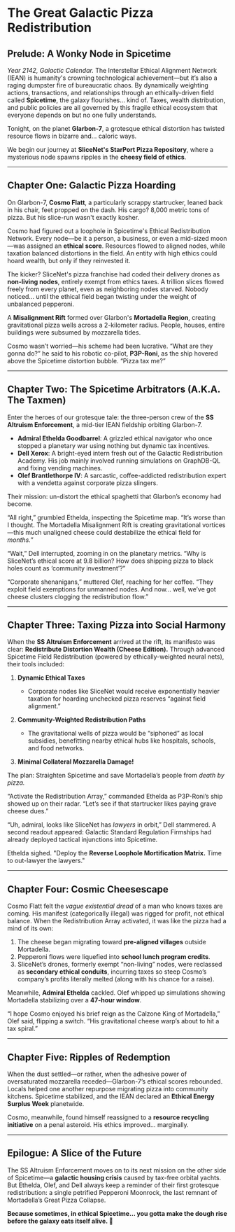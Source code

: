 # The Great Galactic Pizza Redistribution

## **Prelude: A Wonky Node in Spicetime**

*Year 2142, Galactic Calendar.* The Interstellar Ethical Alignment Network (IEAN) is humanity's crowning technological achievement—but it’s also a raging dumpster fire of bureaucratic chaos. By dynamically weighting actions, transactions, and relationships through an ethically-driven field called **Spicetime**, the galaxy flourishes... kind of. Taxes, wealth distribution, and public policies are all governed by this fragile ethical ecosystem that everyone depends on but no one fully understands.

Tonight, on the planet **Glarbon-7**, a grotesque ethical distortion has twisted resource flows in bizarre and... caloric ways.

We begin our journey at **SliceNet's StarPort Pizza Repository**, where a mysterious node spawns ripples in the **cheesy field of ethics**.

---

## **Chapter One: Galactic Pizza Hoarding**

On Glarbon-7, **Cosmo Flatt**, a particularly scrappy startrucker, leaned back in his chair, feet propped on the dash. His cargo? 8,000 metric tons of pizza. But his slice-run wasn't exactly kosher.

Cosmo had figured out a loophole in Spicetime's Ethical Redistribution Network. Every node—be it a person, a business, or even a mid-sized moon—was assigned an **ethical score**. Resources flowed to aligned nodes, while taxation balanced distortions in the field. An entity with high ethics could hoard wealth, but only if they reinvested it.

The kicker? SliceNet's pizza franchise had coded their delivery drones as **non-living nodes**, entirely exempt from ethics taxes. A trillion slices flowed freely from every planet, even as neighboring nodes starved. Nobody noticed... until the ethical field began twisting under the weight of unbalanced pepperoni.

A **Misalignment Rift** formed over Glarbon's **Mortadella Region**, creating gravitational pizza wells across a 2-kilometer radius. People, houses, entire buildings were subsumed by mozzarella tides.

Cosmo wasn’t worried—his scheme had been lucrative. “What are they gonna do?” he said to his robotic co-pilot, **P3P-Roni**, as the ship hovered above the Spicetime distortion bubble. “Pizza tax me?”

---

## **Chapter Two: The Spicetime Arbitrators (A.K.A. The Taxmen)**

Enter the heroes of our grotesque tale: the three-person crew of the **SS Altruism Enforcement**, a mid-tier IEAN fieldship orbiting Glarbon-7.

- **Admiral Ethelda Goodbarrel**: A grizzled ethical navigator who once stopped a planetary war using nothing but dynamic tax incentives.
- **Dell Xerox**: A bright-eyed intern fresh out of the Galactic Redistribution Academy. His job mainly involved running simulations on GraphDB-QL and fixing vending machines.
- **Olef Brantlethorpe IV**: A sarcastic, coffee-addicted redistribution expert with a vendetta against corporate pizza slingers.

Their mission: un-distort the ethical spaghetti that Glarbon’s economy had become.

“All right,” grumbled Ethelda, inspecting the Spicetime map. “It’s worse than I thought. The Mortadella Misalignment Rift is creating gravitational vortices—this much unaligned cheese could destabilize the ethical field for *months.*”

“Wait,” Dell interrupted, zooming in on the planetary metrics. “Why is SliceNet’s ethical score at 9.8 billion? How does shipping pizza to black holes count as ‘community investment’?”

“Corporate shenanigans,” muttered Olef, reaching for her coffee. “They exploit field exemptions for unmanned nodes. And now… well, we’ve got cheese clusters clogging the redistribution flow.”

---

## **Chapter Three: Taxing Pizza into Social Harmony**

When the **SS Altruism Enforcement** arrived at the rift, its manifesto was clear: **Redistribute Distortion Wealth (Cheese Edition).** Through advanced Spicetime Field Redistribution (powered by ethically-weighted neural nets), their tools included:

1. **Dynamic Ethical Taxes**  
   - Corporate nodes like SliceNet would receive exponentially heavier taxation for hoarding unchecked pizza reserves “against field alignment.”

2. **Community-Weighted Redistribution Paths**  
   - The gravitational wells of pizza would be “siphoned” as local subsidies, benefitting nearby ethical hubs like hospitals, schools, and food networks.

3. **Minimal Collateral Mozzarella Damage!**

The plan: Straighten Spicetime and save Mortadella’s people from *death by pizza.*

“Activate the Redistribution Array,” commanded Ethelda as P3P-Roni’s ship showed up on their radar. “Let’s see if that startrucker likes paying grave cheese dues.”

“Uh, admiral, looks like SliceNet has *lawyers* in orbit,” Dell stammered. A second readout appeared: Galactic Standard Regulation Firmships had already deployed tactical injunctions into Spicetime.

Ethelda sighed. "Deploy the **Reverse Loophole Mortification Matrix.** Time to out-lawyer the lawyers."

---

## **Chapter Four: Cosmic Cheesescape**

Cosmo Flatt felt the *vague existential dread* of a man who knows taxes are coming. His manifest (categorically illegal) was rigged for profit, not ethical balance. When the Redistribution Array activated, it was like the pizza had a mind of its own:

1. The cheese began migrating toward **pre-aligned villages** outside Mortadella.  
2. Pepperoni flows were liquefied into **school lunch program credits**.  
3. SliceNet’s drones, formerly exempt “non-living” nodes, were reclassed as **secondary ethical conduits**, incurring taxes so steep Cosmo’s company’s profits literally melted (along with his chance for a raise).

Meanwhile, **Admiral Ethelda** cackled. Olef whipped up simulations showing Mortadella stabilizing over a **47-hour window**.

“I hope Cosmo enjoyed his brief reign as the Calzone King of Mortadella,” Olef said, flipping a switch. “His gravitational cheese warp’s about to hit a tax spiral.”

---

## **Chapter Five: Ripples of Redemption**

When the dust settled—or rather, when the adhesive power of oversaturated mozzarella receded—Glarbon-7’s ethical scores rebounded. Locals helped one another repurpose migrating pizza into community kitchens. Spicetime stabilized, and the IEAN declared an **Ethical Energy Surplus Week** planetwide.

Cosmo, meanwhile, found himself reassigned to a **resource recycling initiative** on a penal asteroid. His ethics improved… marginally.

---

## **Epilogue: A Slice of the Future**

The SS Altruism Enforcement moves on to its next mission on the other side of Spicetime—a **galactic housing crisis** caused by tax-free orbital yachts. But Ethelda, Olef, and Dell always keep a reminder of their first grotesque redistribution: a single petrified Pepperoni Moonrock, the last remnant of Mortadella’s Great Pizza Collapse.

**Because sometimes, in ethical Spicetime… you gotta make the dough rise before the galaxy eats itself alive. 🍕**